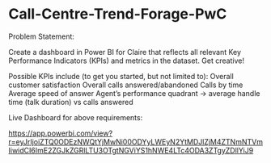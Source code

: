 # Call-Centre-Trend-Forage-PwC

Problem Statement:

Create a dashboard in Power BI for Claire that reflects all relevant Key Performance Indicators (KPIs) and metrics in the dataset. Get creative! 

Possible KPIs include (to get you started, but not limited to):
Overall customer satisfaction
Overall calls answered/abandoned
Calls by time
Average speed of answer
Agent’s performance quadrant -> average handle time (talk duration) vs calls answered

Live Dashboard for above requirements:

https://app.powerbi.com/view?r=eyJrIjoiZTQ0ODEzNWQtYjMwNi00ODYyLWEyN2YtMDJlZjM4ZTNmNTVmIiwidCI6ImE2ZGJkZGRlLTU3OTgtNGViYS1hNWE4LTc4ODA3ZTgyZDllYiJ9
